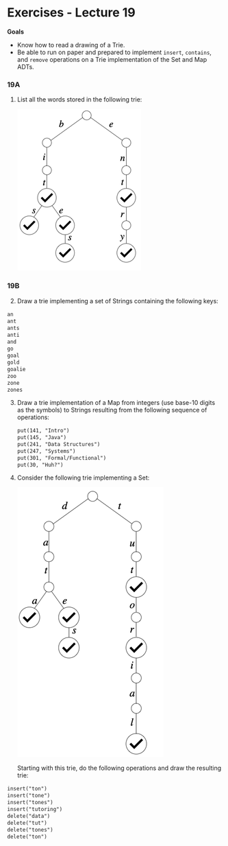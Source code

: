 # Exercises - Lecture 19

**Goals**

* Know how to read a drawing of a Trie.
* Be able to run on paper and prepared to implement `insert`, `contains`, and `remove` operations on a Trie implementation of the Set and Map ADTs.

### 19A

1. List all the words stored in the following trie:

   ![](E19_1.png)

### 19B

2. Draw a trie implementing a set of Strings containing the following keys:

```
an
ant
ants
anti
and
go
goal
gold
goalie
zoo
zone
zones
```

3. Draw a trie implementation of a Map from integers (use base-10 digits as the symbols) to Strings resulting from the following sequence of operations:

   ```
   put(141, "Intro")
   put(145, "Java")
   put(241, "Data Structures")
   put(247, "Systems")
   put(301, "Formal/Functional")
   put(30, "Huh?")
   ```

4. Consider the following trie implementing a Set:

   ![](E19_3.png)
   
    Starting with this trie, do the following operations and draw the resulting trie:

  ```
  insert("ton")
  insert("tone")
  insert("tones")
  insert("tutoring")
  delete("data")
  delete("tut")
  delete("tones")
  delete("ton")
  ```

